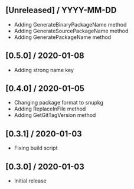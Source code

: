 ## [Unreleased] / YYYY-MM-DD
- Adding GenerateBinaryPackageName method
- Adding GenerateSourcePackageName method
- Adding GeneratePackageName method

## [0.5.0] / 2020-01-08
- Adding strong name key

## [0.4.0] / 2020-01-05
- Changing package format to snupkg
- Adding ReplaceInFile method
- Adding GetGitTagVersion method

## [0.3.1] / 2020-01-03
- Fixing build script

## [0.3.0] / 2020-01-03
- Initial release